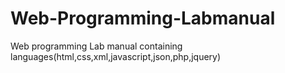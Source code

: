 # Web-Programming-Labmanual
Web programming Lab manual containing languages(html,css,xml,javascript,json,php,jquery)

